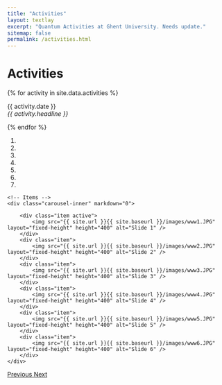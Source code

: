 ```yaml
---
title: "Activities"
layout: textlay
excerpt: "Quantum Activities at Ghent University. Needs update."
sitemap: false
permalink: /activities.html
---
```


# Activities

{% for activity in site.data.activities %}
<p>{{ activity.date }} <br>
<em>{{ activity.headline }}</em></p>
{% endfor %}


<div markdown="0" id="carousel" class="carousel slide" data-ride="carousel" data-interval="5000" data-pause="hover" >
    <!-- Menu -->
    <ol class="carousel-indicators">
        <li data-target="#carousel" data-slide-to="0" class="active"></li>
        <li data-target="#carousel" data-slide-to="1"></li>
        <li data-target="#carousel" data-slide-to="2"></li>
        <li data-target="#carousel" data-slide-to="3"></li>
        <li data-target="#carousel" data-slide-to="4"></li>
        <li data-target="#carousel" data-slide-to="5"></li>
        <li data-target="#carousel" data-slide-to="6"></li>
    </ol>

    <!-- Items -->
    <div class="carousel-inner" markdown="0">

        <div class="item active">
            <img src="{{ site.url }}{{ site.baseurl }}/images/www1.JPG" layout="fixed-height" height="400" alt="Slide 1" />
        </div>
        <div class="item">
            <img src="{{ site.url }}{{ site.baseurl }}/images/www2.JPG" layout="fixed-height" height="400" alt="Slide 2" />
        </div>
        <div class="item">
            <img src="{{ site.url }}{{ site.baseurl }}/images/www3.JPG" layout="fixed-height" height="400" alt="Slide 3" />
        </div>
        <div class="item">
            <img src="{{ site.url }}{{ site.baseurl }}/images/www4.JPG" layout="fixed-height" height="400" alt="Slide 4" />
        </div>
        <div class="item">
            <img src="{{ site.url }}{{ site.baseurl }}/images/www5.JPG" layout="fixed-height" height="400" alt="Slide 5" />
        </div>
        <div class="item">
            <img src="{{ site.url }}{{ site.baseurl }}/images/www6.JPG" layout="fixed-height" height="400" alt="Slide 6" />
        </div>
    </div>
  <a class="left carousel-control" href="#carousel" role="button" data-slide="prev">
    <span class="glyphicon glyphicon-chevron-left" aria-hidden="true"></span>
    <span class="sr-only">Previous</span>
  </a>
  <a class="right carousel-control" href="#carousel" role="button" data-slide="next">
    <span class="glyphicon glyphicon-chevron-right" aria-hidden="true"></span>
    <span class="sr-only">Next</span>
  </a>
</div>
